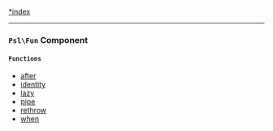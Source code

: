 <!--
    This markdown file was generated using `docs/documenter.php`.

    Any edits to it will likely be lost.
-->

[*index](./../README.md)

---

### `Psl\Fun` Component

#### `Functions`

- [after](./../../src/Psl/Fun/after.php#L37)
- [identity](./../../src/Psl/Fun/identity.php#L17)
- [lazy](./../../src/Psl/Fun/lazy.php#L16)
- [pipe](./../../src/Psl/Fun/pipe.php#L34)
- [rethrow](./../../src/Psl/Fun/rethrow.php#L17)
- [when](./../../src/Psl/Fun/when.php#L33)


